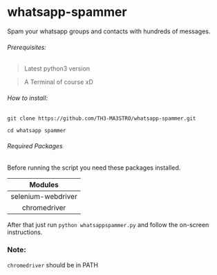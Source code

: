 # whatsapp-spammer
Spam your whatsapp groups and contacts with hundreds of messages.

###### Prerequisites:

> Latest python3 version

> A Terminal of course xD

###### How to install:

``` 
git clone https://github.com/TH3-MA3STRO/whatsapp-spammer.git

cd whatsapp spammer
```



###### Required Packages

Before running the script you need these packages installed.

Modules|
:---:|
selenium-webdriver|
chromedriver|

After that just run `python whatsappspammer.py` and follow the on-screen instructions.

### Note:
`chromedriver` should be in PATH



